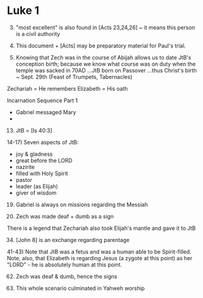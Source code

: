 # Luke 1


3) "most excellent" is also found in [Acts 23,24,26] ~ it means this person is a civil authority

4) This document + [Acts] may be preparatory material for Paul's trial.

5) Knowing that Zech was in the course of Abijah allows us to date JtB's conception birth; because we know what course was on duty when the temple was sacked in 70AD
...JtB born on Passover
...thus Christ's birth ~ Sept. 29th (Feast of Trumpets, Tabernacles)

Zechariah = He remembers
Elizabeth = His oath

Incarnation Sequence Part 1
- Gabriel messaged Mary
- 


13) JtB = [Is 40:3]

14-17)
Seven aspects of JtB:
- joy & gladness
- great before the LORD
- nazirite
- filled with Holy Spirit
- pastor
- leader (as Elijah)
- giver of wisdom


19) Gabriel is always on missions regarding the Messiah

20) Zech was made deaf + dumb as a sign


There is a legend that Zechariah also took Elijah's mantle and gave it to JtB


34) [John 8] is an exchange regarding parentage


41-43) Note that JtB was a fetus and was a human able to be Spirit-filled.
Note, also, that Elizabeth is regarding Jesus (a zygote at this point) as her "LORD" - he is absolutely human at this point.


62) Zech was deaf & dumb, hence the signs


64) This whole scenario culminated in Yahweh worship
